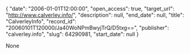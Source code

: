 {
  "date": "2006-01-01T12:00:00", 
  "open_access": true, 
  "target_url": "http://www.calverley.info/", 
  "description": null, 
  "end_date": null, 
  "title": "CalverleyInfo", 
  "record_id": "20060101T120000/Ja40WoNPmBwyjTrQ/D5txg==", 
  "publisher": "calverley.info", 
  "slug": 64290981, 
  "start_date": null
}

None
